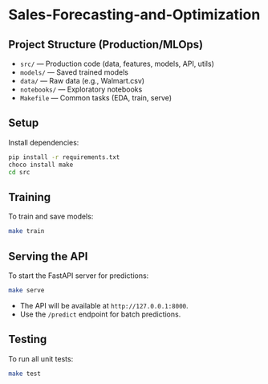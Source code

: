 # Sales-Forecasting-and-Optimization

## Project Structure (Production/MLOps)

- `src/` — Production code (data, features, models, API, utils)
- `models/` — Saved trained models
- `data/` — Raw data (e.g., Walmart.csv)
- `notebooks/` — Exploratory notebooks
- `Makefile` — Common tasks (EDA, train, serve)

## Setup

Install dependencies:
```sh
pip install -r requirements.txt
choco install make
cd src
```

## Training

To train and save models:
```sh
make train
```

## Serving the API

To start the FastAPI server for predictions:
```sh
make serve
```

- The API will be available at `http://127.0.0.1:8000`.
- Use the `/predict` endpoint for batch predictions.

## Testing

To run all unit tests:
```sh
make test
```
